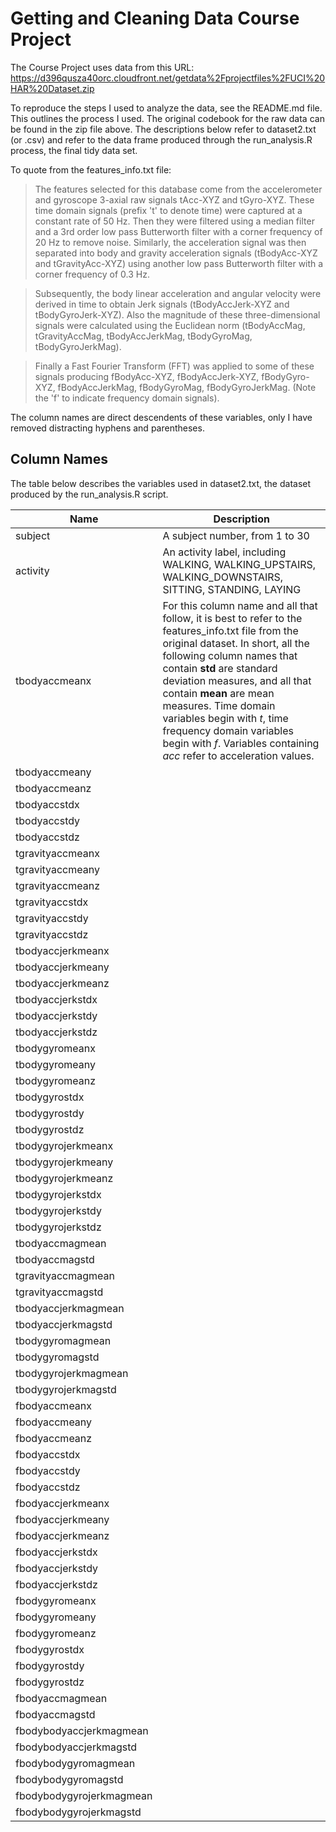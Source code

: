 # Getting and Cleaning Data Course Project

The Course Project uses data from this URL: https://d396qusza40orc.cloudfront.net/getdata%2Fprojectfiles%2FUCI%20HAR%20Dataset.zip 

To reproduce the steps I used to analyze the data, see the README.md file.  This outlines the process I used.  The 
original codebook for the raw data can be found in the zip file above.  The descriptions below refer to dataset2.txt (or .csv) and refer to the data frame produced through the run_analysis.R process, the final tidy data set.

To quote from the features_info.txt file:

> The features selected for this database come from the accelerometer and gyroscope 3-axial raw signals tAcc-XYZ and  tGyro-XYZ. These time domain signals (prefix 't' to denote time) were captured at a constant rate of 50 Hz. Then they were filtered using a median filter and a 3rd order low pass Butterworth filter with a corner frequency of 20 Hz to remove noise. Similarly, the acceleration signal was then separated into body and gravity acceleration signals (tBodyAcc-XYZ and tGravityAcc-XYZ) using another low pass Butterworth filter with a corner frequency of 0.3 Hz. 

> Subsequently, the body linear acceleration and angular velocity were derived in time to obtain Jerk signals (tBodyAccJerk-XYZ and tBodyGyroJerk-XYZ). Also the magnitude of these three-dimensional signals were calculated using the Euclidean norm (tBodyAccMag, tGravityAccMag, tBodyAccJerkMag, tBodyGyroMag, tBodyGyroJerkMag). 

> Finally a Fast Fourier Transform (FFT) was applied to some of these signals producing fBodyAcc-XYZ, fBodyAccJerk-XYZ, fBodyGyro-XYZ, fBodyAccJerkMag, fBodyGyroMag, fBodyGyroJerkMag. (Note the 'f' to indicate frequency domain signals). 

The column names are direct descendents of these variables, only I have removed distracting hyphens and parentheses.

## Column Names

The table below describes the variables used in dataset2.txt, the dataset produced by the run_analysis.R script.



| Name        | Description |
|------------|------------------------------------------|
|subject | A subject number, from 1 to 30|
|activity | An activity label, including WALKING, WALKING_UPSTAIRS, WALKING_DOWNSTAIRS, SITTING, STANDING, LAYING |
|tbodyaccmeanx | For this column name and all that follow, it is best to refer to the features_info.txt file from the original dataset.  In short, all the following column names that contain  **std** are standard deviation measures, and all that contain **mean** are mean measures. Time domain variables begin with *t*, time frequency domain variables begin with *f*. Variables containing *acc* refer to acceleration values. ||
|tbodyaccmeany ||
|tbodyaccmeanz ||
|tbodyaccstdx ||
|tbodyaccstdy ||
|tbodyaccstdz||
|tgravityaccmeanx||
|tgravityaccmeany||
|tgravityaccmeanz||
|tgravityaccstdx||
|tgravityaccstdy||
|tgravityaccstdz||
|tbodyaccjerkmeanx||
|tbodyaccjerkmeany||
|tbodyaccjerkmeanz||
|tbodyaccjerkstdx||
|tbodyaccjerkstdy||
|tbodyaccjerkstdz||
|tbodygyromeanx||
|tbodygyromeany||
|tbodygyromeanz||
|tbodygyrostdx||
|tbodygyrostdy||
|tbodygyrostdz||
|tbodygyrojerkmeanx||
|tbodygyrojerkmeany||
|tbodygyrojerkmeanz||
|tbodygyrojerkstdx||
|tbodygyrojerkstdy||
|tbodygyrojerkstdz||
|tbodyaccmagmean||
|tbodyaccmagstd||
|tgravityaccmagmean||
|tgravityaccmagstd||
|tbodyaccjerkmagmean||
|tbodyaccjerkmagstd||
|tbodygyromagmean||
|tbodygyromagstd||
|tbodygyrojerkmagmean||
|tbodygyrojerkmagstd||
|fbodyaccmeanx||
|fbodyaccmeany||
|fbodyaccmeanz||
|fbodyaccstdx||
|fbodyaccstdy||
|fbodyaccstdz||
|fbodyaccjerkmeanx||
|fbodyaccjerkmeany||
|fbodyaccjerkmeanz||
|fbodyaccjerkstdx||
|fbodyaccjerkstdy||
|fbodyaccjerkstdz||
|fbodygyromeanx||
|fbodygyromeany||
|fbodygyromeanz||
|fbodygyrostdx||
|fbodygyrostdy||
|fbodygyrostdz||
|fbodyaccmagmean||
|fbodyaccmagstd||
|fbodybodyaccjerkmagmean||
|fbodybodyaccjerkmagstd||
|fbodybodygyromagmean||
|fbodybodygyromagstd||
|fbodybodygyrojerkmagmean||
|fbodybodygyrojerkmagstd||
